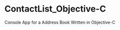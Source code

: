 ContactList_Objective-C
=======================

Console App for a Address Book Written in Objective-C